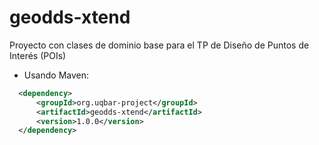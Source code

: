 # geodds-xtend
Proyecto con clases de dominio base para el TP de Diseño de Puntos de Interés (POIs)

* Usando Maven:
```xml
  <dependency>
      <groupId>org.uqbar-project</groupId>
      <artifactId>geodds-xtend</artifactId>
      <version>1.0.0</version>
  </dependency>
```
